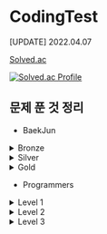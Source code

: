 # CodingTest

[UPDATE] 2022.04.07

[Solved.ac](https://solved.ac/profile/ohw9930)

[![Solved.ac Profile](http://mazassumnida.wtf/api/v2/generate_badge?boj=ohw9930)](https://solved.ac/ohw9930/)

## 문제 푼 것 정리

- BaekJun

<details>
<summary>Bronze</summary>

|  번호   |       문제이름        |   난이도    |  언어  |
|:-----:|:-----------------:|:--------:|:----:|
| 1000  |        A+B        | Bronze 5 | Java |
| 1001  |        A-B        | Bronze 5 | Java |
| 1271  |      엄청난 부자2      | Bronze 5 | Java |
| 1550  |       16진수        | Bronze 5 | Java |
| 2238  |      긴자리 계산       | Bronze 5 | Java |
| 2475  |        검증수        | Bronze 5 | Java |
| 2557  |    Hello World    | Bronze 5 | Java |
| 2558  |     A + B - 2     | Bronze 5 | Java |
| 2845  |    파티가 끝나고 난 뒤    | Bronze 5 | Java |
| 2914  |        저작권        | Bronze 5 | Java |
| 3003  |  킹,퀸,룩,비숍,나이트,폰   | Bronze 5 | Java |
| 3046  |        R2         | Bronze 5 | Java |
| 5337  |        웰컴         | Bronze 5 | Java |
| 5338  |    마이크로소프트 로고     | Bronze 5 | Java |
| 5339  |        콜센터        | Bronze 5 | Java |
| 5522  |       카드 게임       | Bronze 5 | Java |
| 5554  |     심부름 가는 길      | Bronze 5 | Java |
| 6749  |   Next in line    | Bronze 5 | Java |
| 7287  |        등록         | Bronze 5 | Java |
| 8370  |       Plane       | Bronze 5 | Java |
| 8393  |         합         | Bronze 5 | Java |
| 9653  |      스타워즈 로고      | Bronze 5 | Java |
| 9654  |     나부 함대 데이터     | Bronze 5 | Java |
| 10170 | NFC West vs North | Bronze 5 | Java |
| 10171 |        고양이        | Bronze 5 | Java |
| 10172 |         개         | Bronze 5 | Java |
| 10430 |        나머지        | Bronze 5 | Java |
| 10699 |       오늘 날짜       | Bronze 5 | Java |
| 10718 |   We love kriii   | Bronze 5 | Java |
| 10757 |     큰 수 A + B     | Bronze 5 | Java |
| 10869 |       사칙연산        | Bronze 5 | Java |
| 10926 |        ??!        | Bronze 5 | Java |
| 10998 |       A x B       | Bronze 5 | Java |
| 11654 |      아스키 코드       | Bronze 5 | Java |
| 11942 |    고려대는 사랑입니다     | Bronze 5 | Java |
| 1008  |        A/B        | Bronze 4 | Java |
| 1297  |       TV 크기       | Bronze 4 | Java |
| 1330  |     두 수 비교하기      | Bronze 4 | Java |
| 1712  |       손익분기점       | Bronze 4 | Java |
| 2420  |       사파리월드       | Bronze 4 | Java |
| 2480  |      주사위 세개       | Bronze 4 | Java |
| 2525  |       오븐 시계       | Bronze 4 | Java |
| 2530  |      인공지능 시계      | Bronze 4 | Java |
| 2588  |        곱셈         | Bronze 4 | Java |
| 2752  |       세수정렬        | Bronze 4 | Java |
| 2753  |        윤년         | Bronze 4 | Java |
| 3004  |      체스판 조각       | Bronze 4 | Java |
| 4299  |      AFC 웜블던      | Bronze 4 | Java |
| 5532  |       방학 숙제       | Bronze 4 | Java |
| 5543  |       상근날드        | Bronze 4 | Java |
| 5596  |       시험 점수       | Bronze 4 | Java |
| 9498  |       시험 성적       | Bronze 4 | Java |
| 14681 |      사분면 고르기      | Bronze 4 | Java |
| 1085  |     직사각형에서 탈출     | Bronze 3 | Java |
| 2438  |     별 찍기 - 1      | Bronze 3 | Java |
| 2439  |     별 찍기 - 2      | Bronze 3 | Java |
| 2739  |        구구단        | Bronze 3 | Java |
| 2741  |       N 찍기        | Bronze 3 | Java |
| 2742  |       기찍 N        | Bronze 3 | Java |
| 3009  |      네 번째 점       | Bronze 3 | Java |
| 2884  |       알람 시계       | Bronze 3 | Java |
| 3053  |      택시 기하학       | Bronze 3 | Java |
| 4153  |       직각삼각형       | Bronze 3 | Java |
| 10250 |      ACM 호텔       | Bronze 3 | Java |
| 10818 |      최소, 최대       | Bronze 3 | Java |
| 10871 |     X보다 작은 수      | Bronze 3 | Java |
| 10872 |       팩토리얼        | Bronze 3 | Java |
| 10950 |     A + B - 3     | Bronze 3 | Java |
| 10951 |     A + B - 4     | Bronze 3 | Java |
| 10952 |     A + B - 5     | Bronze 3 | Java |
| 11021 |     A + B - 7     | Bronze 3 | Java |
| 11022 |     A + B - 8     | Bronze 3 | Java |
| 1152  |      단어의 개수       | Bronze 2 | Java |
| 2231  |        분해합        | Bronze 2 | Java |
| 2292  |        벌집         | Bronze 2 | Java |
| 2562  |        최댓값        | Bronze 2 | Java |
| 2577  |      숫자의 개수       | Bronze 2 | Java |
| 2675  |      문자열 반복       | Bronze 2 | Java |
| 2775  |     부녀회장이 될테야     | Bronze 2 | Java |
| 2798  |        블랙잭        | Bronze 2 | Java |
| 2908  |        상수         | Bronze 2 | Java |
| 2920  |        음계         | Bronze 2 | Java |
| 3052  |        나머지        | Bronze 2 | Java |
| 5622  |        다이얼        | Bronze 2 | Java |
| 8958  |       OX퀴즈        | Bronze 2 | Java |
| 10809 |      알파벳 찾기       | Bronze 2 | Java |
| 10870 |     피보나치 수 5      | Bronze 2 | Java |
| 11720 |       숫자의 합       | Bronze 2 | Java |
| 15552 |     빠른 A + B      | Bronze 2 | Java |
| 15596 |     정수 N개의 합      | Bronze 2 | Java |
| 15829 |      Hashing      | Bronze 2 | Java |
| 1110  |      더하기 사이클      | Bronze 1 | Java |
| 1157  |       단어 공부       | Bronze 1 | Java |
| 1193  |       분수찾기        | Bronze 1 | Java |
| 1259  |       팰린드롬수       | Bronze 1 | Java |
| 1546  |        평균         | Bronze 1 | Java |
| 2839  |       설탕 배달       | Bronze 1 | Java |
| 2869  |   달팽이는 올라가고 싶다    | Bronze 1 | Java |
| 4344  |      평균은 넘겠지      | Bronze 1 | Java |
| 11050 |      이항 계수 1      | Bronze 1 | Java |
| 2750  |      수 정렬하기       | Bronze 1 | Java |

</details>
<details>
<summary>Silver</summary>

|  번호   |     문제이름     |    난이도    |  언어   |
|:-----:|:------------:|:---------:|:-----:|
| 1181  |    단어 정렬     | Silver 5  | Java  |
| 2581  |      소수      | Silver 5  | Java  |
| 2609  | 최대공약수와 최소공배수 | Silver 5  | Java  |
| 2751  |   수 정렬하기 2   | Silver 5  | Java  |
| 2941  |  크로아티아 알파벳   | Silver 5  | Java  |
| 4673  |    셀프 넘버     | Silver 5  | Java  |
| 11653 |    소인수 분해    | Silver 5  | Java  |
| 1158  |   요세푸스 문제    | Silver 5  | Java  |
| 10989 |   수 정렬하기 3   | Silver 5  | Java  |
| 11650 |   좌표 정렬하기    | Silver 5  | Java  |
| 11651 |  좌표 정렬하기 2   | Silver 5  | Java  |
| 10814 |   나이순 정렬하기   | Silver 5  | Java  |
| 1427  |    소트인사이드    | Silver 5  | Java  |
| 1002  |      터렛      | Silver 4  | Java  |
| 1065  |      한수      | Silver 4  | Java  |
| 1978  |    소수 찾기     | Silver 4  | Java  |
| 10828 |      스택      | Silver 4  | Java  |
| 11656 |    접미사 배열    | Silver 4  | Java  |
| 1676  |  팩토리얼 0의 개수  | Silver 4  | Java  |
| 10845 |      큐       | Silver 4  | Java  |
| 11866 |  요스푸스 문제 0   | Silver 4  | Java  |
| 10773 |      제로      | Silver 4  | Java  |
| 2164  |     카드 2     | Silver 4  | Java  |
| 9012  |      괄호      | Silver 4  | Java  |
| 4949  |   균형잡힌 세상    | Silver 4  | Java  |
| 10866 |      덱       | Silver 4  | Java  |
| 17413 |   단어 뒤집기 2   | Silver 3  | Java  |
| 10799 |     쇠막대기     | Silver 3  | Java  |
| 1874  |    스택 수열     | Silver 3  | Java  |
| 1406  |     에디터      | Silver 3  | Java  |
| 9613  |    GCD 합     | Silver 3  | Java  |
| 1935  |   후위 표기식 2   | Silver 3  | Java  |
| 15649 |   N과 M(1)    | Silver 3  | Java  |
| 1463  |    1로 만들기    | Silver 3  | Java  |
| 11726 |   2xn 타일링    | Silver 3  | Java  |
| 11727 |  2xn 타일링 2   | Silver 3  | Java  |
| 1095  |  1,2,3 더하기   | Silver 3  | Java  |
| 1003  |   피보나치 함수    | Silver 3  | Java  |
| 2108  |     통계학      | Silver 3  | Java  |
| 2193  |     이친수      | Silver 3  | Java  |
| 1929  |    소수 구하기    | Silver 2  | Java  |
| 4948  |   베르트랑 공준    | Silver 2  | Java  |
| 17087 |    숨바꼭질 6    | Silver 2  | Java  |
| 2004  |   조합 0의 개수   | Silver 2  | Java  |
| 15990 | 1,2,3 더하기 5  | Silver 2  | Java  |
| 9020  |   골드바흐의 추측   | Silver 1  | Java  |
| 6588  |   골드바흐의 추측   | Silver 1  | Java  |
| 11052 |   카드 구매하기    | Silver 1  | Java  |
| 16194 |  카드 구매하기 2   | Silver 1  | Java  |
| 10844 |   쉬운 계단 수    | Silver 1  | Java  |
</details>
<details>
<summary>Gold</summary>

|  번호   |             문제이름             |  난이도   |  언어  |
|:-----:|:----------------------------:|:------:|:----:|
| 1011  | Fly me to the Alpha Centauri | Gold 5 | Java |
| 17298 |             오큰수              | Gold 4 | Java |
| 17299 |             오등큰수             | Gold 3 | Java |



</details>

- Programmers

<details>
<summary>Level 1</summary>

|       문제 이름       |                출처                |   언어    |
|:-----------------:|:--------------------------------:|:-------:|
| 로또의 최고 순위와 최저 순위  | 2021 Dev-Matching 웹 백엔드 개발자(상반기) |  Java   |
|     신규 아이디 추천     |    2021 카카오 BLIND RECRUITMENT    |  Java   |
|    숫자 문자열과 영단어    |        2021 카카오 채용연계형 인턴십        |  Java   |
|    크레인 인형뽑기 게임    |       2019 카카오 개발자 겨울 인턴십        |  Java   |
|     없는 숫자 더하기     |          월간 코드 챌린지 시즌 3          |  Java   |
|      음양 더하기       |          월간 코드 챌린지 시즌 2          |  Java   |
|        내적         |          월간 코드 챌린지 시즌 1          |  Java   |
|      소수 만들기       |   Summer/Winter Coding(~2018)    |  Java   |
|    완주하지 못한 선수     |                해시                |  Java   |
|       K번째수        |                정렬                | Python3 |
|       모의고사        |               완전탐색               |  Java   |
|        폰켓몬        |          찾아라 프로그래밍 마에스터          |  Java   |
|    약수의 개수와 덧셈     |          월간 코드 챌린지 시즌2           |  Java   |
|      3진법 뒤집기      |          월간 코드 챌린지 시즌 1          |  Java   |
|        예산         |   Summer/Winter Coding(~2018)    |  Java   |
|    두 개 뽑아서 더하기    |          월간 코드 챌린지 시즌 1          |  Java   |
|       2016년       |               연습문제               |  Java   |
|      최소직사각형       |             위클리 챌린지              |  Java   |
|  나머지가 1이 되는 수 찾기  |          월간 코드 챌린지 시즌 3          |  Java   |
|    부족한 금액 계산하기    |             위클리 챌린지              |  Java   |
|     [1차]비밀지도      |   2018 KAKAO BLIND RECRUITMENT   |  Java   |
|    가운데 글자 가져오기    |               연습문제               |  Java   |
|     [1차]다트 게임     |   2018 KAKAO BLIND RECRUITMENT   |  Java   |
|     같은 숫자는 싫어     |               연습문제               |  Java   |
|  나누어 떨어지는 숫자 배열   |               연습문제               |  Java   |
|    두 정수 사이의 합     |               연습문제               |  Java   |
|  문자열 내 마음대로 정렬하기  |               연습문제               |  Java   |
|  문자열 내 p와 y의 개수   |               연습문제               |  Java   |
|  문자열 내림차순으로 배치하기  |               연습문제               |  Java   |
|    문자열 다루기 기본     |               연습문제               |  Java   |
|    서울에서 김서방 찾기    |               연습문제               |  Java   |
|       소수 찾기       |               연습문제               |  Java   |
|   수박수박수박수박수박수?    |               연습문제               |  Java   |
|   문자열을 정수로 바꾸기    |               연습문제               |  Java   |
|       시저 암호       |               연습문제               |  Java   |
|       약수의 합       |               연습문제               |  Java   |
|    이상한 문자 만들기     |               연습문제               |  Java   |
|      자릿수 더하기      |               연습문제               |  Java   |
|  자연수 뒤집어 배열로 만들기  |               연습문제               |  Java   |
|  정수 내림차순으로 배치하기   |               연습문제               |  Java   |
|     정수 제곱근 판별     |               연습문제               |  Java   |
|   제일 작은 수 제거하기    |               연습문제               |  Java   |
|      짝수와 홀수       |               연습문제               |  Java   |
|   최대공약수와 최소공배수    |               연습문제               |  Java   |
|      콜라츠 추측       |               연습문제               |  Java   |
|      평균 구하기       |               연습문제               |  Java   |
|       하샤드 수       |               연습문제               |  Java   |
|    핸드폰 번호 가리기     |               연습문제               |  Java   |
|      행렬의 덧셈       |               연습문제               |  Java   |
| x만큼 간격이 있는 n개의 숫자 |               연습문제               |  Java   |
|     직사각형 별찍기      |               연습문제               |  Java   |
 |      신고결과 받기      |   2022 KAKAO BLIND RECRUITMENT   |  Java   |
</details>

<details>
<summary>Level 2</summary>

|       문제 이름       |              출처              |  언어  |
|:-----------------:|:----------------------------:|:----:|
|      전화번호 목록      |              해시              | Java |
|       가장 큰수       |              정렬              | Java |
|       주식가격        |             스택/큐             | Java |
|      숫자의 표현       |             연습문제             | Java |
|     최댓값과 최솟값      |             연습문제             | Java |
|      피보나치 수       |             연습문제             | Java |
|      행렬의 곱셈       |             연습문제             | Java |
|     주차 요금 계산      | 2022 KAKAO BLIND RECRUITMENT | Java |
 | JadenCase 문자열 만들기 |             연습문제             | Java |
 |      최솟값 만들기      |             연습문제             | Java |
 |       땅따먹기        |             연습문제             | Java |
 |      영어 끝말잇기      | Summer/Winter Coding(~2018)  | Java |
|     n개의 최소공배수     |             연습문제             | Java |


</details>

<details>
<summary>Level 3</summary>
아직..
</details>